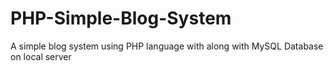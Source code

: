 # PHP-Simple-Blog-System
A simple blog system using PHP language with along with MySQL Database on local server  
